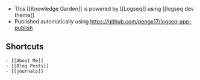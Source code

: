 - This [[Knowledge Garden]] is powered by [[Logseq]] using [[logseq dev theme]]
- Published automatically using  https://github.com/pengx17/logseq-app-publish
## Shortcuts
	- [[About Me]]
	- [[Blog Posts]]
	- [[journals]]
